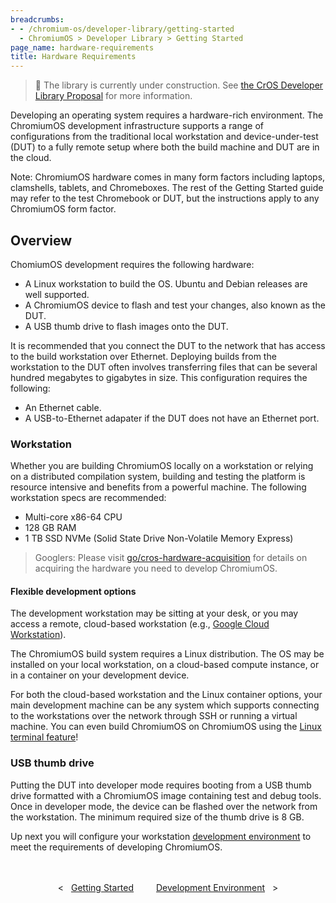 ```yaml
---
breadcrumbs:
- - /chromium-os/developer-library/getting-started
  - ChromiumOS > Developer Library > Getting Started
page_name: hardware-requirements
title: Hardware Requirements
---
```


> 🚧 The library is currently under construction. See
> [the CrOS Developer Library Proposal](/chromium-os/developer-library/proposal)
> for more information.

Developing an operating system requires a hardware-rich environment. The
ChromiumOS development infrastructure supports a range of configurations from
the traditional local workstation and device-under-test (DUT) to a fully remote
setup where both the build machine and DUT are in the cloud.

Note: ChromiumOS hardware comes in many form factors including laptops,
clamshells, tablets, and Chromeboxes. The rest of the Getting Started guide may
refer to the test Chromebook or DUT, but the instructions apply to any
ChromiumOS form factor.

## Overview

ChomiumOS development requires the following hardware:
* A Linux workstation to build the OS. Ubuntu and Debian releases are well
  supported.
* A ChromiumOS device to flash and test your changes, also known as the DUT.
* A USB thumb drive to flash images onto the DUT.

It is recommended that you connect the DUT to the network that has access to the
build workstation over Ethernet. Deploying builds from the workstation to the
DUT often involves transferring files that can be several hundred megabytes to
gigabytes in size. This configuration requires the following:
* An Ethernet cable.
* A USB-to-Ethernet adapater if the DUT does not have an Ethernet port.

### Workstation

Whether you are building ChromiumOS locally on a workstation or relying on a
distributed compilation system, building and testing the platform is resource
intensive and benefits from a powerful machine. The following workstation specs
are recommended:
* Multi-core x86-64 CPU
* 128 GB RAM
* 1 TB SSD NVMe (Solid State Drive Non-Volatile Memory Express)

> Googlers: Please visit <a
> href="https://go.corp.google.com/cros-hardware-acquisition"
> target="_blank">go/cros-hardware-acquisition</a> for details on acquiring the
> hardware you need to develop ChromiumOS.

#### Flexible development options

The development workstation may be sitting at your desk, or you may access a
remote, cloud-based workstation (e.g., [Google Cloud
Workstation](https://cloud.google.com/workstations/pricing)).

The ChromiumOS build system requires a Linux distribution. The OS may be
installed on your local workstation, on a cloud-based compute instance, or in a
container on your development device.

For both the cloud-based workstation and the Linux container options, your main
development machine can be any system which supports connecting to the
workstations over the network through SSH or running a virtual machine. You can
even build ChromiumOS on ChromiumOS using the [Linux terminal
feature](https://support.google.com/chromebook/answer/9145439?hl=en)!

### USB thumb drive

Putting the DUT into developer mode requires booting from a USB thumb drive
formatted with a ChromiumOS image containing test and debug tools. Once in
developer mode, the device can be flashed over the network from the workstation.
The minimum required size of the thumb drive is 8 GB.

Up next you will configure your workstation [development
environment](/chromium-os/developer-library/getting-started/development-environment)
to meet the requirements of developing ChromiumOS.

<div style="text-align: center; margin: 3rem 0 1rem 0;">
  <div style="margin: 0 1rem; display: inline-block;">
    <span style="margin-right: 0.5rem;"><</span>
    <a href="/chromium-os/developer-library/getting-started">Getting Started</a>
  </div>
  <div style="margin: 0 1rem; display: inline-block;">
    <a href="/chromium-os/developer-library/getting-started/development-environment">Development Environment</a>
    <span style="margin-left: 0.5rem;">></span>
  </div>
</div>
